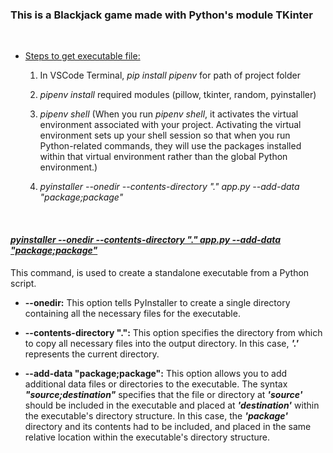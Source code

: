 ### This is a Blackjack game made with Python's module TKinter
<br/>

- <ins>Steps to get executable file:</ins>
  
  1.   In VSCode Terminal, _pip install pipenv_ for path of project folder
    
  2.   _pipenv install_ required modules (pillow, tkinter, random, pyinstaller)
    
  3.   _pipenv shell_ (When you run _pipenv shell_, it activates the virtual environment associated with your project. Activating the virtual environment sets up your shell session so that when you run Python-related commands, they will use the packages installed within that virtual environment rather than the global Python environment.)
  
  4.  _pyinstaller --onedir --contents-directory "." app.py --add-data "package;package"_

<br/>

#### <ins>_pyinstaller --onedir --contents-directory "." app.py --add-data "package;package"_</ins>


This command, is used to create a standalone executable from a Python script.

- **--onedir:**  This option tells PyInstaller to create a single directory containing all the necessary files for the executable.

- **--contents-directory ".":**  This option specifies the directory from which to copy all necessary files into the output directory. In this case, ***'.'*** represents the current directory.

- **--add-data "package;package":**  This option allows you to add additional data files or directories to the executable. The syntax ***"source;destination"*** specifies that the file or directory at ***'source'*** should be included in the executable and placed at ***'destination'*** within the executable's directory structure. In this case, the ***'package'*** directory and its contents had to be included, and placed in the same relative location within the executable's directory structure.
